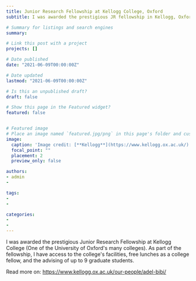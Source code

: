 ```yaml
---
title: Junior Research Fellowship at Kellogg College, Oxford
subtitle: I was awarded the prestigious JR fellowship in Kellogg, Oxford.

# Summary for listings and search engines
summary: 

# Link this post with a project
projects: []

# Date published
date: "2021-06-09T00:00:00Z"

# Date updated
lastmod: "2021-06-09T00:00:00Z"

# Is this an unpublished draft?
draft: false

# Show this page in the Featured widget?
featured: false


# Featured image
# Place an image named `featured.jpg/png` in this page's folder and customize its options here.
image:
  caption: 'Image credit: [**Kellogg**](https://www.kellogg.ox.ac.uk/)'
  focal_point: ""
  placement: 2
  preview_only: false

authors:
- admin
- 

tags:
- 
- 

categories:
- 
- 
---
```


<!-- ## Overview -->

I was awarded the prestigious Junior Research Fellowship at Kellogg College (One of the University of Oxford's many colleges). As part of the fellowship, I have access to the college's facilities, free lunches as a college fellow, and the advising of up to 9 graduate students.


Read more on: https://www.kellogg.ox.ac.uk/our-people/adel-bibi/
